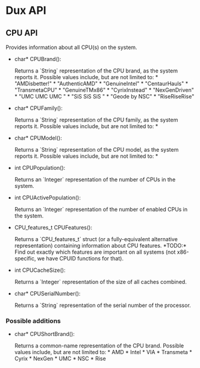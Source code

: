 # Dux API #

## CPU API ##

Provides information about all CPU(s) on the system.

* <p><span class="type">char*</span> <span class="name">CPUBrand</span>():</p>
  Returns a `String` representation of the CPU brand, as the system reports it. Possible values include, but are not limited to:
  * "<span class="monospace">AMDisbetter!</span>"
  * "<span class="monospace">AuthenticAMD</span>"
  * "<span class="monospace">GenuineIntel</span>"
  * "<span class="monospace">CentaurHauls</span>"
  * "<span class="monospace">TransmetaCPU</span>"
  * "<span class="monospace">GenuineTMx86</span>"
  * "<span class="monospace">CyrixInstead</span>"
  * "<span class="monospace">NexGenDriven</span>"
  * "<span class="monospace">UMC UMC UMC </span>"
  * "<span class="monospace">SiS SiS SiS </span>"
  * "<span class="monospace">Geode by NSC</span>"
  * "<span class="monospace">RiseRiseRise</span>"

* <p><span class="type">char*</span> <span class="name">CPUFamily</span>():</p>
  Returns a `String` representation of the CPU family, as the system reports it. Possible values include, but are not limited to:
  *

* <p><span class="type">char*</span> <span class="name">CPUModel</span>():</p>
  Returns a `String` representation of the CPU model, as the system reports it. Possible values include, but are not limited to:
  *

* <p><span class="type">int</span> <span class="name">CPUPopulation</span>():</p>
  Returns an `Integer` representation of the number of CPUs in the system.

* <p><span class="type">int</span> <span class="name">CPUActivePopulation</span>():</p>
  Returns an `Integer` representation of the number of enabled CPUs in the system.

* <p><span class="type">CPU_features_t</span>  <span class="name">CPUFeatures</span>():</p>
  Returns a `CPU_features_t` struct (or a fully-equivalent alternative representation) containing information about CPU features.
  *TODO:* Find out exactly which features are important on all systems (not x86-specific, we have CPUID functions for that).

* <p><span class="type">int</span> <span class="name">CPUCacheSize</span>():</p>
  Returns a `Integer` representation of the size of all caches combined.

* <p><span class="type">char*</span> <span class="name">CPUSerialNumber</span>():</p>
  Returns a `String` representation of the serial number of the processor.

### Possible additions ###

* <p><span class="type">char*</span> <span class="name">CPUShortBrand</span>():</p>
  Returns a common-name representation of the CPU brand. Possible values include, but are not limited to:
  * AMD
  * Intel
  * VIA
  * Transmeta
  * Cyrix
  * NexGen
  * UMC
  * NSC
  * Rise

